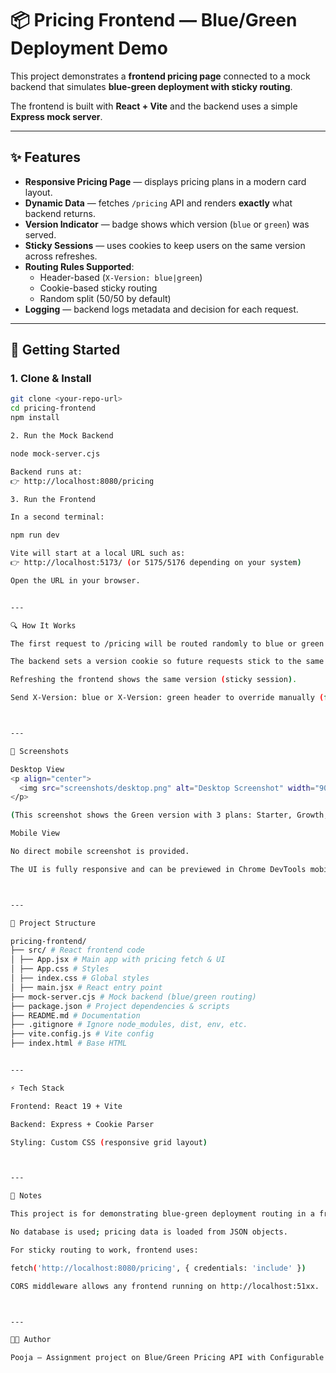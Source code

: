 # 📦 Pricing Frontend — Blue/Green Deployment Demo

This project demonstrates a **frontend pricing page** connected to a mock backend that simulates **blue-green deployment with sticky routing**.  

The frontend is built with **React + Vite** and the backend uses a simple **Express mock server**.

---

## ✨ Features
- **Responsive Pricing Page** — displays pricing plans in a modern card layout.  
- **Dynamic Data** — fetches `/pricing` API and renders **exactly** what backend returns.  
- **Version Indicator** — badge shows which version (`blue` or `green`) was served.  
- **Sticky Sessions** — uses cookies to keep users on the same version across refreshes.  
- **Routing Rules Supported**:  
  - Header-based (`X-Version: blue|green`)  
  - Cookie-based sticky routing  
  - Random split (50/50 by default)  
- **Logging** — backend logs metadata and decision for each request.  

---

## 🚀 Getting Started

### 1. Clone & Install
```bash
git clone <your-repo-url>
cd pricing-frontend
npm install

2. Run the Mock Backend

node mock-server.cjs

Backend runs at:
👉 http://localhost:8080/pricing

3. Run the Frontend

In a second terminal:

npm run dev

Vite will start at a local URL such as:
👉 http://localhost:5173/ (or 5175/5176 depending on your system)

Open the URL in your browser.


---

🔍 How It Works

The first request to /pricing will be routed randomly to blue or green version.

The backend sets a version cookie so future requests stick to the same version.

Refreshing the frontend shows the same version (sticky session).

Send X-Version: blue or X-Version: green header to override manually (for testing).



---

📸 Screenshots

Desktop View
<p align="center">
  <img src="screenshots/desktop.png" alt="Desktop Screenshot" width="900" />
</p>

(This screenshot shows the Green version with 3 plans: Starter, Growth, and Enterprise.)

Mobile View

No direct mobile screenshot is provided.

The UI is fully responsive and can be previewed in Chrome DevTools mobile emulator (Ctrl+Shift+M).



---

📂 Project Structure

pricing-frontend/
├── src/ # React frontend code
│ ├── App.jsx # Main app with pricing fetch & UI
│ ├── App.css # Styles
│ ├── index.css # Global styles
│ ├── main.jsx # React entry point
├── mock-server.cjs # Mock backend (blue/green routing)
├── package.json # Project dependencies & scripts
├── README.md # Documentation
├── .gitignore # Ignore node_modules, dist, env, etc.
├── vite.config.js # Vite config
├── index.html # Base HTML


---

⚡ Tech Stack

Frontend: React 19 + Vite

Backend: Express + Cookie Parser

Styling: Custom CSS (responsive grid layout)



---

📝 Notes

This project is for demonstrating blue-green deployment routing in a frontend + backend setup.

No database is used; pricing data is loaded from JSON objects.

For sticky routing to work, frontend uses:

fetch('http://localhost:8080/pricing', { credentials: 'include' })

CORS middleware allows any frontend running on http://localhost:51xx.



---

👩‍💻 Author

Pooja — Assignment project on Blue/Green Pricing API with Configurable Routing and Frontend.
